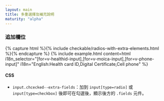 ```yaml
---
layout: main
title: 多重選擇及補充說明
maturity: "alpha"
---
```


### 追加欄位

{% capture html %}{% include checkable/radios-with-extra-elements.html %}{% endcapture %}
{% include example.html 
  content=html
  i18n_selector="[for=v-healthid-input],[for=v-moica-input],[for=v-phone-input]" 
  i18n="English:Health card ID,Digital Certificate,Cell phone"
%}

#### CSS

- `input.chcecked--extra-fields`：加到 `input[type=radio]` 或 `input[type=checkbox]` 後即可在勾選後，顯示後方的 `.fields` 元件。
